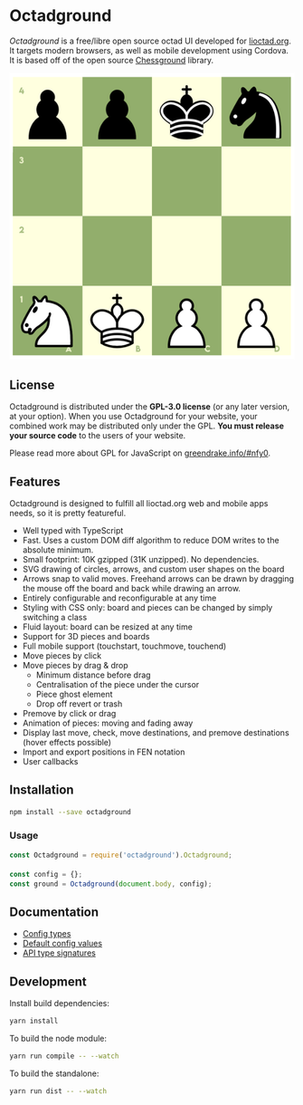 # Octadground

_Octadground_ is a free/libre open source octad UI developed for
[lioctad.org](https://lioctad.org).
It targets modern browsers, as well as mobile development using Cordova.
It is based off of the open source [Chessground](https://github.com/ornicar/chessground)
library.

![Octadground board](/screenshots/board.png)

## License

Octadground is distributed under the **GPL-3.0 license** (or any later version,
at your option).
When you use Octadground for your website, your combined work may be
distributed only under the GPL. **You must release your source code** to the
users of your website.

Please read more about GPL for JavaScript on [greendrake.info/#nfy0](http://greendrake.info/#nfy0).

## Features

Octadground is designed to fulfill all lioctad.org web and mobile apps needs, so it is pretty featureful.

- Well typed with TypeScript
- Fast. Uses a custom DOM diff algorithm to reduce DOM writes to the absolute minimum.
- Small footprint: 10K gzipped (31K unzipped). No dependencies.
- SVG drawing of circles, arrows, and custom user shapes on the board
- Arrows snap to valid moves. Freehand arrows can be drawn by dragging the mouse off the board and back while drawing an arrow.
- Entirely configurable and reconfigurable at any time
- Styling with CSS only: board and pieces can be changed by simply switching a class
- Fluid layout: board can be resized at any time
- Support for 3D pieces and boards
- Full mobile support (touchstart, touchmove, touchend)
- Move pieces by click
- Move pieces by drag & drop
  - Minimum distance before drag
  - Centralisation of the piece under the cursor
  - Piece ghost element
  - Drop off revert or trash
- Premove by click or drag
- Animation of pieces: moving and fading away
- Display last move, check, move destinations, and premove destinations (hover effects possible)
- Import and export positions in FEN notation
- User callbacks

## Installation

```sh
npm install --save octadground
```

### Usage

```js
const Octadground = require('octadground').Octadground;

const config = {};
const ground = Octadground(document.body, config);
```

## Documentation

- [Config types](https://github.com/dechristopher/octadground/tree/master/src/config.ts)
- [Default config values](https://github.com/dechristopher/octadground/tree/master/src/state.ts)
- [API type signatures](https://github.com/dechristopher/octadground/tree/master/src/api.ts)

## Development

Install build dependencies:

```sh
yarn install
```

To build the node module:

```sh
yarn run compile -- --watch
```

To build the standalone:

```sh
yarn run dist -- --watch
```
